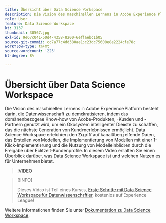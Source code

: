 ```yaml
---
title: Übersicht über Data Science Workspace
description: Die Vision des maschinellen Lernens in Adobe Experience Platform besteht darin, die Datenwissenschaft zu demokratisieren, indem das domänenbezogene Know-how von Adobe-Produkten, -Kunden und -Partnern genutzt wird, um ein Ökosystem intelligenter Dienste zu schaffen, das die nächste Generation von Kundenerlebnissen ermöglicht. Data Science Workspace erleichtert den Zugriff auf kanalübergreifende Daten, das Erstellen von Modellen, die Implementierung von Modellen mit einer 1-Klick-Implementierung und die Nutzung von Modelleinblicken durch die Freigabe über Echtzeit-Kundenprofile. In diesem Video erhalten Sie einen Überblick darüber, was Data Science Workspace ist und welchen Nutzen es für Unternehmen bietet.
role: User
feature: Data Science Workspace
kt: 3137
thumbnail: 30567.jpg
exl-id: 9e67c041-50d4-4358-8200-6effaebc1b05
source-git-commit: cc7a77c4dd380ae1bc23dc75608e8e2224dfe78c
workflow-type: tm+mt
source-wordcount: '225'
ht-degree: 8%

---
```


# Übersicht über Data Science Workspace

Die Vision des maschinellen Lernens in Adobe Experience Platform besteht darin, die Datenwissenschaft zu demokratisieren, indem das domänenbezogene Know-how von Adobe-Produkten, -Kunden und -Partnern genutzt wird, um ein Ökosystem intelligenter Dienste zu schaffen, das die nächste Generation von Kundenerlebnissen ermöglicht. Data Science Workspace erleichtert den Zugriff auf kanalübergreifende Daten, das Erstellen von Modellen, die Implementierung von Modellen mit einer 1-Klick-Implementierung und die Nutzung von Modelleinblicken durch die Freigabe über Echtzeit-Kundenprofile. In diesem Video erhalten Sie einen Überblick darüber, was Data Science Workspace ist und welchen Nutzen es für Unternehmen bietet.

>[!VIDEO](https://video.tv.adobe.com/v/30567?quality=12&learn=on)

>[!INFO]
>
> Dieses Video ist Teil eines Kurses, [Erste Schritte mit Data Science Workspace für Datenwissenschaftler](https://experienceleague.adobe.com/?recommended=ExperiencePlatform-U-1-2021.1.dsw), kostenlos auf Experience League!

Weitere Informationen finden Sie unter [Dokumentation zu Data Science Workspace](https://experienceleague.adobe.com/docs/experience-platform/data-science-workspace/home.html?lang=de).